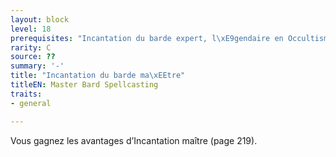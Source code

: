 ```yaml
---
layout: block
level: 18
prerequisites: "Incantation du barde expert, l\xE9gendaire en Occultisme"
rarity: C
source: ??
summary: '-'
title: "Incantation du barde ma\xEEtre"
titleEN: Master Bard Spellcasting
traits:
- general

---
```


<p>Vous gagnez les avantages d’Incantation maître (page 219).</p>